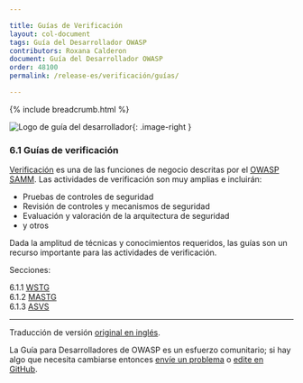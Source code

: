 ```yaml
---

title: Guías de Verificación
layout: col-document
tags: Guía del Desarrollador OWASP
contributors: Roxana Calderon
document: Guía del Desarrollador OWASP
order: 48100
permalink: /release-es/verificación/guías/

---
```


{% include breadcrumb.html %}

<style type="text/css">
.image-right {
  height: 180px;
  display: block;
  margin-left: auto;
  margin-right: auto;
  float: right;
}
</style>

![Logo de guía del desarrollador](../../../assets/images/dg_logo_bbd.png "Guía del Desarrollador OWASP"){: .image-right }

### 6.1 Guías de verificación

[Verificación][sammv] es una de las funciones de negocio descritas por el [OWASP SAMM][samm].
Las actividades de verificación son muy amplias e incluirán:

* Pruebas de controles de seguridad
* Revisión de controles y mecanismos de seguridad
* Evaluación y valoración de la arquitectura de seguridad
* y otros

Dada la amplitud de técnicas y conocimientos requeridos, las guías son un recurso importante para las actividades de verificación.

Secciones:

6.1.1 [WSTG](01-wstg.md)  
6.1.2 [MASTG](02-mastg.md)  
6.1.3 [ASVS](03-asvs.md)  

----
Traducción de versión [original en inglés][release0810].

La Guía para Desarrolladores de OWASP es un esfuerzo comunitario; si hay algo que necesita cambiarse
entonces [envíe un problema][issue0810] o [edite en GitHub][edit0810].

[release0810]: https://github.com/OWASP/www-project-developer-guide/blob/main/release/08-verification/01-guides/toc.md
[edit0810]: https://github.com/OWASP/www-project-developer-guide/blob/main/draft/08-verification/01-guides/toc.md
[issue0810]: https://github.com/OWASP/www-project-developer-guide/issues/new?labels=enhancement&template=request.md&title=Update:%2008-verification/01-guides/00-toc
[samm]: https://owaspsamm.org/about/
[sammv]: https://owaspsamm.org/model/verification/
